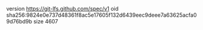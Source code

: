 version https://git-lfs.github.com/spec/v1
oid sha256:9824e0e737d48361f8ac5e17605f132d6439eec9deee7a63625acfa09d76bd9b
size 4607

